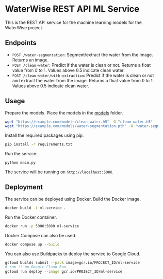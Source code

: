 # WaterWise REST API ML Service

This is the REST API service for the machine learning models for the WaterWise project.

## Endpoints

- `POST /water-segmentation`: Segment/extract the water from the image. Returns an image.
- `POST /clean-water`: Predict if the water is clean or not. Returns a float value from 0 to 1. Values above 0.5 indicate clean water.
- `POST /clean-water/with-extraction`: Predict if the water is clean or not and extract the water from the image. Returns a float value from 0 to 1. Values above 0.5 indicate clean water.

## Usage

Prepare the models. Place the models in the [models](models) folder.

```bash
wget "https://example.com/models/clean-water.h5" -O "clean-water.h5"
wget "https://example.com/models/water-segmentation.pth" -O "water-segmentation.pth"
```

Install the required packages using pip.

```bash
pip install -r requirements.txt
```

Run the service.

```bash
python main.py
```

The service will be running on `http://localhost:5000`.

## Deployment

The service can be deployed using Docker. Build the Docker image.

```bash
docker build -t ml-service .
```

Run the Docker container.

```bash
docker run -p 5000:5000 ml-service
```

Docker Compose can also be used.

```bash
docker compose up --build
```

You can also use Buildpacks to deploy the service to Google Cloud.

```bash
gcloud builds submit --pack image=gcr.io/PROJECT_ID/ml-service
# run it on Google Cloud Run
gcloud run deploy --image gcr.io/PROJECT_ID/ml-service
```
